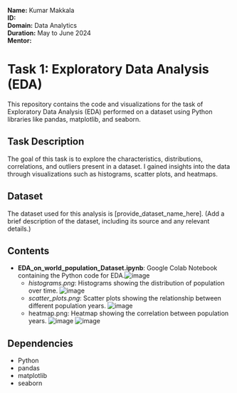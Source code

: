 **Name:** Kumar Makkala  
**ID:**  
**Domain:** Data Analytics  
**Duration:** May to June 2024  
**Mentor:** 

# Task 1: Exploratory Data Analysis (EDA)
This repository contains the code and visualizations for the task of Exploratory Data Analysis (EDA) performed on a dataset using Python libraries like pandas, matplotlib, and seaborn.

## Task Description
The goal of this task is to explore the characteristics, distributions, correlations, and outliers present in a dataset. I gained insights into the data through visualizations such as histograms, scatter plots, and heatmaps.

## Dataset
The dataset used for this analysis is [provide_dataset_name_here]. (Add a brief description of the dataset, including its source and any relevant details.)

## Contents
- **EDA_on_world_population_Dataset.ipynb**: Google Colab Notebook containing the Python code for EDA.![image](https://github.com/Makkala-Kumar/COD-Internship-Tasks/assets/136322019/75d0836c-587a-4166-a174-094551b1616a)
  - *histograms.png*: Histograms showing the distribution of population over time. ![image](https://github.com/Makkala-Kumar/COD-Internship-Tasks/assets/136322019/eba80000-718f-43f1-af75-10d3c58e95b8)
  - *scatter_plots.png*: Scatter plots showing the relationship between different population years. ![image](https://github.com/Makkala-Kumar/COD-Internship-Tasks/assets/136322019/43e76354-c187-4ee6-9f3b-5a44bf22937a)
  - heatmap.png: Heatmap showing the correlation between population years. ![image](https://github.com/Makkala-Kumar/COD-Internship-Tasks/assets/136322019/5a06c94b-4991-4540-839c-9b04e75dd06e) ![image](https://github.com/Makkala-Kumar/COD-Internship-Tasks/assets/136322019/72bf6fc9-cfb2-492b-95f0-cd0e833cd148)


## Dependencies
- Python
- pandas
- matplotlib
- seaborn
